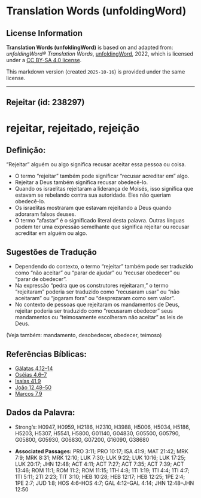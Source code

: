 # Translation Words (unfoldingWord)

## License Information

**Translation Words (unfoldingWord)** is based on and adapted from: _unfoldingWord® Translation Words_, [unfoldingWord](https://unfoldingword.org/utw), 2022, which is licensed under a [CC BY-SA 4.0 license](https://creativecommons.org/licenses/by-sa/4.0/legalcode.en).

This markdown version (created `2025-10-16`) is provided under the same license.



--------------------------------

## Rejeitar (id: 238297)

rejeitar, rejeitado, rejeição
=============================

Definição:
----------

“Rejeitar” alguém ou algo significa recusar aceitar essa pessoa ou coisa.

* O termo “rejeitar” também pode significar “recusar acreditar em” algo.
* Rejeitar a Deus também significa recusar obedecê\-lo.
* Quando os israelitas rejeitaram a liderança de Moisés, isso significa que estavam se rebelando contra sua autoridade. Eles não queriam obedecê\-lo.
* Os israelitas mostraram que estavam rejeitando a Deus quando adoraram falsos deuses.
* O termo “afastar” é o significado literal desta palavra. Outras línguas podem ter uma expressão semelhante que significa rejeitar ou recusar acreditar em alguém ou algo.

Sugestões de Tradução
---------------------

* Dependendo do contexto, o termo “rejeitar” também pode ser traduzido como “não aceitar” ou “parar de ajudar” ou “recusar obedecer” ou “parar de obedecer”.
* Na expressão “pedra que os construtores rejeitaram,” o termo “rejeitaram” poderia ser traduzido como “recusaram usar” ou “não aceitaram” ou “jogaram fora” ou “desprezaram como sem valor”.
* No contexto de pessoas que rejeitaram os mandamentos de Deus, rejeitar poderia ser traduzido como “recusaram obedecer” seus mandamentos ou “teimosamente escolheram não aceitar” as leis de Deus.

(Veja também: mandamento, desobedecer, obedecer, teimoso)

Referências Bíblicas:
---------------------

* [Gálatas 4\.12–14](https://ref.ly/Gal4:12-Gal4:14)
* [Oséias 4\.6–7](https://ref.ly/Hos4:6-Hos4:7)
* [Isaías 41\.9](https://ref.ly/Isa41:9)
* [João 12\.48–50](https://ref.ly/John12:48-John12:50)
* [Marcos 7\.9](https://ref.ly/Mark7:9)

Dados da Palavra:
-----------------

* Strong’s: H0947, H0959, H2186, H2310, H3988, H5006, H5034, H5186, H5203, H5307, H5541, H5800, G01140, G04830, G05500, G05790, G05800, G05930, G06830, G07200, G16090, G38680

* **Associated Passages:** PRO 3:11; PRO 10:17; ISA 41:9; MAT 21:42; MRK 7:9; MRK 8:31; MRK 12:10; LUK 7:30; LUK 9:22; LUK 10:16; LUK 17:25; LUK 20:17; JHN 12:48; ACT 4:11; ACT 7:27; ACT 7:35; ACT 7:39; ACT 13:46; ROM 11:1; ROM 11:2; ROM 11:15; 1TH 4:8; 1TI 1:19; 1TI 4:4; 1TI 4:7; 1TI 5:11; 2TI 2:23; TIT 3:10; HEB 10:28; HEB 12:17; HEB 12:25; 1PE 2:4; 1PE 2:7; JUD 1:8; HOS 4:6–HOS 4:7; GAL 4:12–GAL 4:14; JHN 12:48–JHN 12:50

